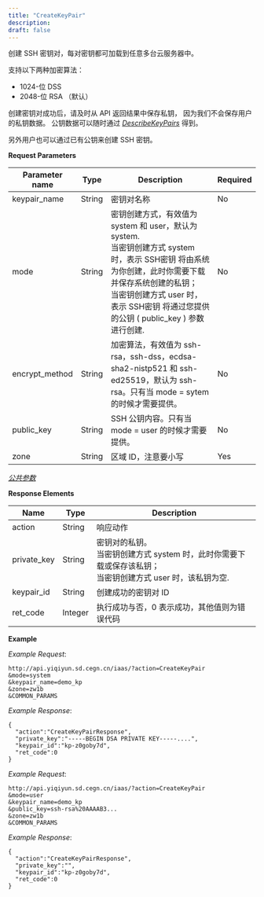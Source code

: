```yaml
---
title: "CreateKeyPair"
description: 
draft: false
---
```




创建 SSH 密钥对，每对密钥都可加载到任意多台云服务器中。

支持以下两种加密算法：

*   1024-位 DSS
*   2048-位 RSA （默认）

创建密钥对成功后，请及时从 API 返回结果中保存私钥， 因为我们不会保存用户的私钥数据。 公钥数据可以随时通过 [_DescribeKeyPairs_](../describe_key_pairs/) 得到。

另外用户也可以通过已有公钥来创建 SSH 密钥。

**Request Parameters**

| Parameter name | Type | Description | Required |
| --- | --- | --- | --- |
| keypair_name | String | 密钥对名称 | No |
| mode | String |密钥创建方式，有效值为 system 和 user，默认为 system.<br/>当密钥创建方式 system 时，表示 SSH密钥 将由系统为你创建，此时你需要下载并保存系统创建的私钥；<br/>当密钥创建方式 user 时，表示 SSH密钥 将通过您提供的公钥 ( public_key ) 参数进行创建. | No |
| encrypt_method | String | 加密算法，有效值为 ssh-rsa，ssh-dss，ecdsa-sha2-nistp521 和 ssh-ed25519，默认为 ssh-rsa。只有当 mode = sytem 的时候才需要提供。 | No |
| public_key | String | SSH 公钥内容。只有当 mode = user 的时候才需要提供。 | No |
| zone | String | 区域 ID，注意要小写 | Yes |

[_公共参数_](../../../parameters/)

**Response Elements**

| Name | Type | Description |
| --- | --- | --- |
| action | String | 响应动作 |
| private_key | String |密钥对的私钥。<br/>当密钥创建方式 system 时，此时你需要下载或保存该私钥；<br/>当密钥创建方式 user 时，该私钥为空. |
| keypair_id | String | 创建成功的密钥对 ID |
| ret_code | Integer | 执行成功与否，0 表示成功，其他值则为错误代码 |

**Example**

_Example Request_:

```
http://api.yiqiyun.sd.cegn.cn/iaas/?action=CreateKeyPair
&mode=system
&keypair_name=demo_kp
&zone=zw1b
&COMMON_PARAMS
```

_Example Response_:

```
{
  "action":"CreateKeyPairResponse",
  "private_key":"-----BEGIN DSA PRIVATE KEY-----....",
  "keypair_id":"kp-z0goby7d",
  "ret_code":0
}
```

_Example Request_:

```
http://api.yiqiyun.sd.cegn.cn/iaas/?action=CreateKeyPair
&mode=user
&keypair_name=demo_kp
&public_key=ssh-rsa%20AAAAB3...
&zone=zw1b
&COMMON_PARAMS
```

_Example Response_:

```
{
  "action":"CreateKeyPairResponse",
  "private_key":"",
  "keypair_id":"kp-z0goby7d",
  "ret_code":0
}
```
